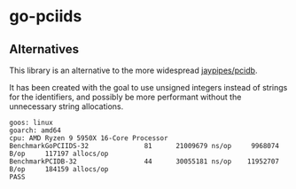 # go-pciids

## Alternatives

This library is an alternative to the more widespread
[jaypipes/pcidb](https://github.com/jaypipes/pcidb).

It has been created with the goal to use unsigned integers
instead of strings for the identifiers, and possibly be
more performant without the unnecessary string allocations.

```text
goos: linux
goarch: amd64
cpu: AMD Ryzen 9 5950X 16-Core Processor
BenchmarkGoPCIIDS-32    	      81	  21009679 ns/op	 9968074 B/op	  117197 allocs/op
BenchmarkPCIDB-32       	      44	  30055181 ns/op	11952707 B/op	  184159 allocs/op
PASS
```

